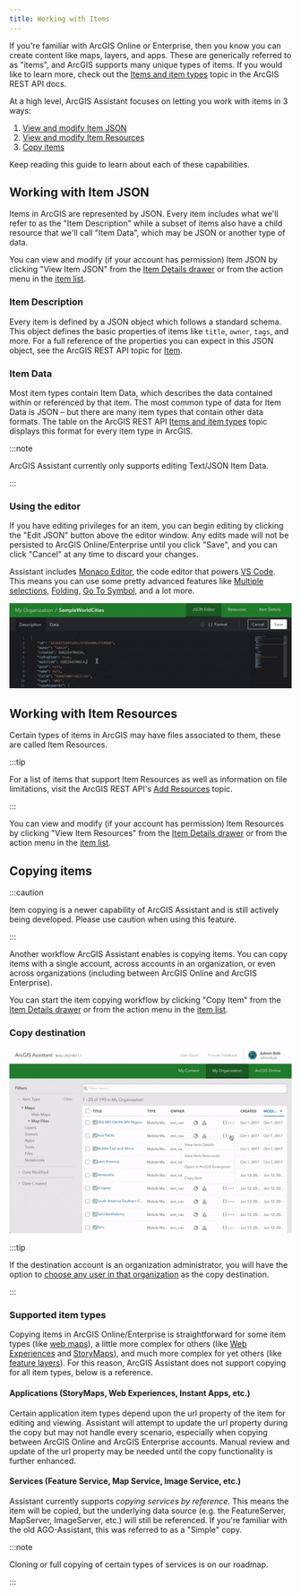```yaml
---
title: Working with Items
---
```


<!-- :::warning Needs media!
This page is ready for screenshots and/or gifs.
::: -->

<!-- :::note Intent of this page

**🏛️ This is a foundational topic.**

This topic should advise users on:

1. Working with Item JSON (description + data)
2. Working with Item Resources
3. Copying Items _-- does this deserve its own article/page?_

::: -->

If you're familiar with ArcGIS Online or Enterprise, then you know you can create content like maps, layers, and apps. These are generically referred to as "items", and ArcGIS supports many unique types of items. If you would like to learn more, check out the [Items and item types](https://developers.arcgis.com/rest/users-groups-and-items/items-and-item-types.htm) topic in the ArcGIS REST API docs.

At a high level, ArcGIS Assistant focuses on letting you work with items in 3 ways:

1. [View and modify Item JSON](#working-with-item-json)
2. [View and modify Item Resources](#working-with-item-resources)
3. [Copy items](#copying-items)

Keep reading this guide to learn about each of these capabilities.

## Working with Item JSON

Items in ArcGIS are represented by JSON. Every item includes what we'll refer to as the "Item Description" while a subset of items also have a child resource that we'll call "Item Data", which may be JSON or another type of data.

You can view and modify (if your account has permission) Item JSON by clicking "View Item JSON" from the [Item Details drawer](finding-items#from-the-item-details-drawer) or from the action menu in the [item list](finding-items#from-the-item-list).

### Item Description

Every item is defined by a JSON object which follows a standard schema. This object defines the basic properties of items like `title`, `owner`, `tags`, and more. For a full reference of the properties you can expect in this JSON object, see the ArcGIS REST API topic for [Item](https://developers.arcgis.com/rest/users-groups-and-items/item.htm).

### Item Data

Most item types contain Item Data, which describes the data contained within or referenced by that item. The most common type of data for Item Data is JSON – but there are many item types that contain other data formats. The table on the ArcGIS REST API [Items and item types](https://developers.arcgis.com/rest/users-groups-and-items/items-and-item-types.htm) topic displays this format for every item type in ArcGIS.

:::note

ArcGIS Assistant currently only supports editing Text/JSON Item Data.

:::

### Using the editor

If you have editing privileges for an item, you can begin editing by clicking the "Edit JSON" button above the editor window. Any edits made will not be persisted to ArcGIS Online/Enterprise until you click "Save", and you can click "Cancel" at any time to discard your changes.

Assistant includes [Monaco Editor](https://microsoft.github.io/monaco-editor/), the code editor that powers [VS Code](https://github.com/Microsoft/vscode). This means you can use some pretty advanced features like [Multiple selections](https://code.visualstudio.com/docs/editor/codebasics#_multiple-selections-multicursor), [Folding](https://code.visualstudio.com/docs/editor/codebasics#_folding), [Go To Symbol](https://code.visualstudio.com/docs/editor/editingevolved#_go-to-symbol), and a lot more.

![Formatting JSON](./assets/format.gif)

## Working with Item Resources

Certain types of items in ArcGIS may have files associated to them, these are called Item Resources.

:::tip

For a list of items that support Item Resources as well as information on file limitations, visit the ArcGIS REST API's [Add Resources](https://developers.arcgis.com/rest/users-groups-and-items/add-resources.htm) topic.

:::

You can view and modify (if your account has permission) Item Resources by clicking "View Item Resources" from the [Item Details drawer](finding-items#from-the-item-details-drawer) or from the action menu in the [item list](finding-items#from-the-item-list).

## Copying items

:::caution

Item copying is a newer capability of ArcGIS Assistant and is still actively being developed. Please use caution when using this feature.

:::

Another workflow ArcGIS Assistant enables is copying items. You can copy items with a single account, across accounts in an organization, or even across organizations (including between ArcGIS Online and ArcGIS Enterprise).

You can start the item copying workflow by clicking "Copy Item" from the [Item Details drawer](finding-items#from-the-item-details-drawer) or from the action menu in the [item list](finding-items#from-the-item-list).

### Copy destination

![Copy item workflow](./assets/copy.gif)

:::tip

If the destination account is an organization administrator, you will have the option to [choose any user in that organization](admin-privileges#copying-to-another-users-account) as the copy destination.

:::

### Supported item types

Copying items in ArcGIS Online/Enterprise is straightforward for some item types (like [web maps](https://doc.arcgis.com/en/arcgis-online/reference/what-is-web-map.htm)), a little more complex for others (like [Web Experiences](https://www.esri.com/en-us/arcgis/products/arcgis-experience-builder/resources) and [StoryMaps](https://www.esri.com/en-us/arcgis/products/arcgis-storymaps/resources)), and much more complex for yet others (like [feature layers](https://doc.arcgis.com/en/arcgis-online/reference/feature-layers.htm)). For this reason, ArcGIS Assistant does not support copying for all item types, below is a reference.

#### Applications (StoryMaps, Web Experiences, Instant Apps, etc.)

Certain application item types depend upon the url property of the item for editing and viewing. Assistant will attempt to update the url property during the copy but may not handle every scenario, especially when copying between ArcGIS Online and ArcGIS Enterprise accounts. Manual review and update of the url property may be needed until the copy functionality is further enhanced.

#### Services (Feature Service, Map Service, Image Service, etc.)

Assistant currently supports _copying services by reference_. This means the item will be copied, but the underlying data source (e.g. the FeatureServer, MapServer, ImageServer, etc.) will still be referenced. If you're familiar with the old AGO-Assistant, this was referred to as a "Simple" copy.

:::note

Cloning or full copying of certain types of services is on our roadmap.

:::
